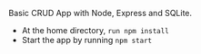 Basic CRUD App with Node, Express and SQLite.
- At the home directory, `run npm install`
- Start the app by running `npm start`
